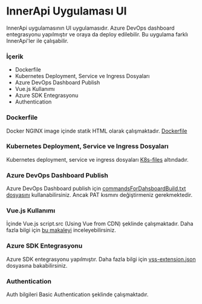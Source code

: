 # InnerApi Uygulaması UI
InnerApi uygulamasının UI uygulamasıdır. Azure DevOps dashboard entegrasyonu yapılmıştır ve oraya da deploy edilebilir.
Bu uygulama farklı InnerApi'ler ile çalışabilir.

### İçerik
- Dockerfile
- Kubernetes Deployment, Service ve Ingress Dosyaları
- Azure DevOps Dashboard Publish
- Vue.js Kullanımı
- Azure SDK Entegrasyonu
- Authentication

### Dockerfile
Docker NGINX image içinde statik HTML olarak çalışmaktadır. [Dockerfile](https://dev.azure.com/sadiksahin0511/bootcamp/_git/InnerApiClient?path=/Dockerfile&version=GBmain)

### Kubernetes Deployment, Service ve Ingress Dosyaları
Kubernetes deployment, service ve ingress dosyaları [K8s-files](https://dev.azure.com/sadiksahin0511/bootcamp/_git/InnerApiClient?path=/K8s-files&version=GBmain) altındadır.

### Azure DevOps Dashboard Publish
Azure DevOps Dashboard publish için [commandsForDahsboardBuild.txt dosyasını](https://dev.azure.com/sadiksahin0511/bootcamp/_git/InnerApiClient?path=/commandsForDahsboardBuild.txt&version=GBmain) kullanabilirsiniz. Ancak PAT kısmını değiştirmeniz gerekmektedir.

### Vue.js Kullanımı
İçinde Vue.js script.src (Using Vue from CDN) şeklinde çalışmaktadır. Daha fazla bilgi için [bu makaleyi](https://medium.com/berkut-teknoloji/using-vuejs-instead-of-jquery-with-net-mvc-403d976e0c12) inceleyebilirsiniz.

### Azure SDK Entegrasyonu
Azure SDK entegrasyonu yapılmıştır. Daha fazla bilgi için [vss-extension.json](https://dev.azure.com/sadiksahin0511/bootcamp/_git/InnerApiClient?path=/vss-extension.json&version=GBmain) dosyasına bakabilirsiniz.

### Authentication
Auth bilgileri Basic Authentication şeklinde çalışmaktadır.